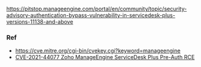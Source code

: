 https://pitstop.manageengine.com/portal/en/community/topic/security-advisory-authentication-bypass-vulnerability-in-servicedesk-plus-versions-11138-and-above


### Ref
- https://cve.mitre.org/cgi-bin/cvekey.cgi?keyword=manageengine
- [CVE-2021-44077 Zoho ManageEngine ServiceDesk Plus Pre-Auth RCE](https://y4er.com/post/cve-2021-44077-zoho-manageengine-servicedesk-plus-pre-auth-rce/)
